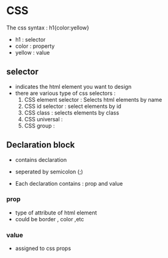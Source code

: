 # CSS 

The css syntax : h1{color:yellow}

* h1 : selector
* color : property
* yellow : value

## selector 
- indicates the html element you want to design 
- there are various type of css selectors :
    1. CSS element selector : Selects html elements by name
    2. CSS id selector : select elements by id
    3. CSS class : selects elements by class
    4. CSS universal : 
    5. CSS group : 

## Declaration block
- contains declaration
- seperated by semicolon (;)

- Each declaration contains : prop and value

### prop
- type of attribute of html element
- could be border , color ,etc

### value
- assigned to css props